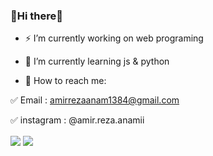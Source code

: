 ###                                                         🎩Hi there🎩



- ⚡  I’m currently working on web programing
- 🌱 I’m currently learning js & python

- 🎩 How to reach me:

✅ Email : amirrezaanam1384@gmail.com

✅ instagram : @amir.reza.anamii


<a href="https://github.com/Mr0-0Magician">
<img align="center" src="https://github-readme-stats.vercel.app/api?username=Mr0-0Magician&show_icons=true&count_private=true&include_all_commits=true&theme=highcontrast" /></a>

<a href="https://github.com/Mr0-0Magician">
<img align="center" src="https://github-readme-stats.vercel.app/api/top-langs/?username=Mr0-0Magician&theme=highcontrast" />
</a>
